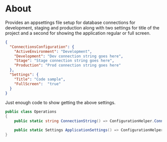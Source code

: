 ﻿# About

Provides an appsettings file setup for database connections for development, staging and production along with two settings for title of the project and a second for showing the application regular or full screen.

```json
{
  "ConnectionsConfiguration": {
    "ActiveEnvironment": "Development",
    "Development": "Dev connection string goes here",
    "Stage": "Stage connection string goes here",
    "Production": "Prod connection string goes here"
  },
  "Settings": {
    "Title": "Code sample",
    "FullScreen":  "true" 
  } 
}
```

Just enough code to show getting the above settings.

```csharp
public class Operations
{
    public static string ConnectionString() => ConfigurationHelper.ConnectionString();

    public static Settings ApplicationSettings() => ConfigurationHelper.ApplicationSettings();
}
```
